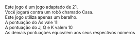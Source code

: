Este jogo é um jogo adaptado de 21. \
Você jogará contra um robô chamado Casa. \
Este jogo utiliza apenas um baralho. \
A pontuação do Ás vale 11 \
A pontuação do J, Q e K valem 10 \
As demais pontuações equivalem aos seus respectivos números